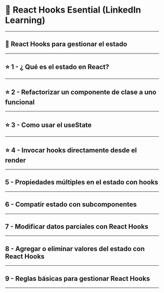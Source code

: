 # :book: React Hooks Esential (LinkedIn Learning)

---

## :star2: React Hooks para gestionar el estado

---

## :star: 1 - ¿ Qué es el estado en React?

---

## :star: 2 - Refactorizar un componente de clase a uno funcional

---

## :star: 3 - Como usar el useState

---

## :star: 4 - Invocar hooks directamente desde el render

---

## 5 - Propiedades múltiples en el estado con hooks

---

## 6 - Compatir estado con subcomponentes

---

## 7 - Modificar datos parciales con React Hooks

---

## 8 - Agregar o eliminar valores del estado con React Hooks

----

## 9 - Reglas básicas para gestionar React Hooks

---

